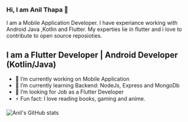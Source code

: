 ### Hi, I am Anil Thapa 👋
I am a Mobile Application Developer. I have experiance working with Android Java ,Kotlin and Flutter. My experties lie in flutter and i love to contribute to open source reposioties.

## I am a Flutter Developer | Android Developer (Kotlin/Java)
- 🔭 I’m currently working on Mobile Application
- 🌱 I’m currently learning Backend: NodeJs, Express and MongoDb
- 🤔 I’m looking for Job as a Flutter Developer
- ⚡ Fun fact: I love reading books, gaming and anime.

![Anil's GitHub stats](https://github-readme-stats.vercel.app/api?username=gameonanil&show_icons=true&theme=dracula)

